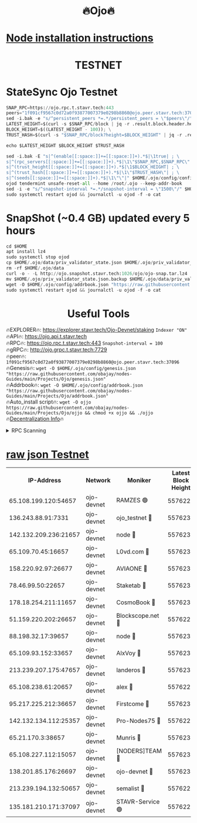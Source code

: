 <h1 align="center"> 🔥Ojo🔥</h1>

[Node installation instructions](https://github.com/obajay/nodes-Guides/tree/main/Projects/Ojo)
=

<h1 align="center"> TESTNET</h1>

# StateSync Ojo Testnet
```python
SNAP_RPC=https://ojo.rpc.t.stavr.tech:443
peers="1f091cf9567c0d72a0f93877007379e0298b8860@ojo.peer.stavr.tech:37096"
sed -i.bak -e "s/^persistent_peers *=.*/persistent_peers = \"$peers\"/" $HOME/.ojo/config/config.toml
LATEST_HEIGHT=$(curl -s $SNAP_RPC/block | jq -r .result.block.header.height); \
BLOCK_HEIGHT=$((LATEST_HEIGHT - 100)); \
TRUST_HASH=$(curl -s "$SNAP_RPC/block?height=$BLOCK_HEIGHT" | jq -r .result.block_id.hash)

echo $LATEST_HEIGHT $BLOCK_HEIGHT $TRUST_HASH

sed -i.bak -E "s|^(enable[[:space:]]+=[[:space:]]+).*$|\1true| ; \
s|^(rpc_servers[[:space:]]+=[[:space:]]+).*$|\1\"$SNAP_RPC,$SNAP_RPC\"| ; \
s|^(trust_height[[:space:]]+=[[:space:]]+).*$|\1$BLOCK_HEIGHT| ; \
s|^(trust_hash[[:space:]]+=[[:space:]]+).*$|\1\"$TRUST_HASH\"| ; \
s|^(seeds[[:space:]]+=[[:space:]]+).*$|\1\"\"|" $HOME/.ojo/config/config.toml
ojod tendermint unsafe-reset-all --home /root/.ojo --keep-addr-book
sed -i -e "s/^snapshot-interval *=.*/snapshot-interval = \"1500\"/" $HOME/.ojo/config/app.toml
sudo systemctl restart ojod && journalctl -u ojod -f -o cat
```
# SnapShot (~0.4 GB) updated every 5 hours
```python
cd $HOME
apt install lz4
sudo systemctl stop ojod
cp $HOME/.ojo/data/priv_validator_state.json $HOME/.ojo/priv_validator_state.json.backup
rm -rf $HOME/.ojo/data
curl -o - -L http://ojo.snapshot.stavr.tech:1026/ojo/ojo-snap.tar.lz4 | lz4 -c -d - | tar -x -C $HOME/.ojo --strip-components 2
mv $HOME/.ojo/priv_validator_state.json.backup $HOME/.ojo/data/priv_validator_state.json
wget -O $HOME/.ojo/config/addrbook.json "https://raw.githubusercontent.com/obajay/nodes-Guides/main/Projects/Ojo/addrbook.json"
sudo systemctl restart ojod && journalctl -u ojod -f -o cat
```
 <h1 align="center"> Useful Tools</h1>

🔥EXPLORER🔥:        https://explorer.stavr.tech/Ojo-Devnet/staking        `Indexer "ON"` \
🔥API🔥:                     https://ojo.api.t.stavr.tech \
🔥RPC🔥:                    https://ojo.rpc.t.stavr.tech:443              `Snapshot-interval = 100` \
🔥gRPC🔥:                  http://ojo.grpc.t.stavr.tech:7729 \
🔥peer🔥:                   `1f091cf9567c0d72a0f93877007379e0298b8860@ojo.peer.stavr.tech:37096` \
🔥Genesis🔥:    ```wget -O $HOME/.ojo/config/genesis.json "https://raw.githubusercontent.com/obajay/nodes-Guides/main/Projects/Ojo/genesis.json"``` \
🔥Addrbook🔥:    ```wget -O $HOME/.ojo/config/addrbook.json "https://raw.githubusercontent.com/obajay/nodes-Guides/main/Projects/Ojo/addrbook.json"``` \
🔥Auto_install script🔥: ```wget -O ojjo https://raw.githubusercontent.com/obajay/nodes-Guides/main/Projects/Ojo/ojjo && chmod +x ojjo && ./ojjo``` \
🔥[Decentralization Info](https://github.com/obajay/StateSync-snapshots/tree/main/Projects/Ojo/Decentralization)🔥



<details>
<summary>RPC Scanning</summary>

<h2 align="center"> We scan nodes in real time every 4 hours. And we provide the final result of RPC endpoints.
We cannot influence the operation of these nodes in any way. </h2>


```python
If Voting Power is higher than 0 --> then the Node is a validator of the network and may be subject to attack and be a potential threat to the chain.
```
```python
We marked such validators with a red symbol
```

</details>

[raw json Testnet](https://rpc-check.ojot.stavr.tech/ojot/rpc-ojot-result.json)
=


<table><tr><th>IP-Address</th><th>Network</th><th>Moniker</th><th>Latest Block Height</th><th>Earliest Block Height</th><th>Catching Up</th><th>Tx Index</th><th>Voting Power</th><th>Scan Time</th></tr><tr><td>65.108.199.120:54657</td><td>ojo-devnet</td><td>RAMZES 🟢</td><td>5576229</td><td>306156</td><td>False</td><td>on</td><td>0</td><td>2024-02-23T20:15:13.516849299UTC</td></tr><tr><td>136.243.88.91:7331</td><td>ojo-devnet</td><td>ojo_testnet 🔴</td><td>5576230</td><td>308845</td><td>False</td><td>on</td><td>1000</td><td>2024-02-23T20:15:22.007345532UTC</td></tr><tr><td>142.132.209.236:21657</td><td>ojo-devnet</td><td>node 🔴</td><td>5576233</td><td>350001</td><td>False</td><td>on</td><td>1999</td><td>2024-02-23T20:15:35.549931285UTC</td></tr><tr><td>65.109.70.45:16657</td><td>ojo-devnet</td><td>L0vd.com 🔴</td><td>5576234</td><td>695918</td><td>False</td><td>off</td><td>998</td><td>2024-02-23T20:15:43.563300394UTC</td></tr><tr><td>158.220.92.97:26677</td><td>ojo-devnet</td><td>AVIAONE 🔴</td><td>5576232</td><td>2754001</td><td>False</td><td>on</td><td>19926</td><td>2024-02-23T20:15:30.554156633UTC</td></tr><tr><td>78.46.99.50:22657</td><td>ojo-devnet</td><td>Staketab 🔴</td><td>5576234</td><td>4254801</td><td>False</td><td>on</td><td>1276</td><td>2024-02-23T20:15:43.817600703UTC</td></tr><tr><td>178.18.254.211:11657</td><td>ojo-devnet</td><td>CosmoBook 🔴</td><td>5576233</td><td>4392001</td><td>False</td><td>off</td><td>1047</td><td>2024-02-23T20:15:37.927380839UTC</td></tr><tr><td>51.159.220.202:26657</td><td>ojo-devnet</td><td>Blockscope.net 🔴</td><td>5576229</td><td>4425001</td><td>False</td><td>on</td><td>1957</td><td>2024-02-23T20:15:12.676796396UTC</td></tr><tr><td>88.198.32.17:39657</td><td>ojo-devnet</td><td>node 🔴</td><td>5576233</td><td>4710001</td><td>False</td><td>on</td><td>99231</td><td>2024-02-23T20:15:38.179799720UTC</td></tr><tr><td>65.109.93.152:33657</td><td>ojo-devnet</td><td>AlxVoy 🔴</td><td>5576233</td><td>4943001</td><td>False</td><td>on</td><td>4491415</td><td>2024-02-23T20:15:35.271104437UTC</td></tr><tr><td>213.239.207.175:47657</td><td>ojo-devnet</td><td>landeros 🔴</td><td>5576232</td><td>4967924</td><td>False</td><td>off</td><td>11083</td><td>2024-02-23T20:15:30.827548852UTC</td></tr><tr><td>65.108.238.61:20657</td><td>ojo-devnet</td><td>alex 🔴</td><td>5576229</td><td>5131001</td><td>False</td><td>on</td><td>11359</td><td>2024-02-23T20:15:13.130687908UTC</td></tr><tr><td>95.217.225.212:36657</td><td>ojo-devnet</td><td>Firstcome 🔴</td><td>5576230</td><td>5251946</td><td>False</td><td>on</td><td>13566</td><td>2024-02-23T20:15:19.638247480UTC</td></tr><tr><td>142.132.134.112:25357</td><td>ojo-devnet</td><td>Pro-Nodes75 🔴</td><td>5576229</td><td>5476229</td><td>False</td><td>on</td><td>24651</td><td>2024-02-23T20:15:16.910956117UTC</td></tr><tr><td>65.21.170.3:38657</td><td>ojo-devnet</td><td>Munris 🔴</td><td>5576230</td><td>5476230</td><td>False</td><td>off</td><td>20123</td><td>2024-02-23T20:15:19.306977355UTC</td></tr><tr><td>65.108.227.112:15057</td><td>ojo-devnet</td><td>[NODERS]TEAM 🔴</td><td>5576234</td><td>5476234</td><td>False</td><td>off</td><td>9999</td><td>2024-02-23T20:15:42.881624920UTC</td></tr><tr><td>138.201.85.176:26697</td><td>ojo-devnet</td><td>ojo-devnet 🔴</td><td>5576234</td><td>5476234</td><td>False</td><td>on</td><td>1000024000</td><td>2024-02-23T20:15:43.202177786UTC</td></tr><tr><td>213.239.194.132:50657</td><td>ojo-devnet</td><td>semalist 🔴</td><td>5576229</td><td>5540522</td><td>False</td><td>on</td><td>21037</td><td>2024-02-23T20:15:13.818946505UTC</td></tr><tr><td>135.181.210.171:37097</td><td>ojo-devnet</td><td>STAVR-Service 🟢</td><td>5576229</td><td>5573001</td><td>False</td><td>on</td><td>0</td><td>2024-02-23T20:15:14.585055708UTC</td></tr></table>
